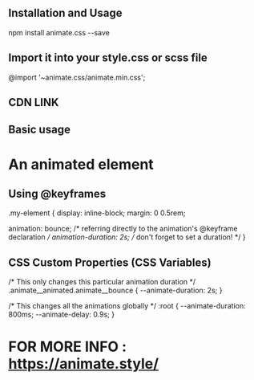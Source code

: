 ## Installation and Usage
npm install animate.css --save

## Import it into your style.css or scss file
@import '~animate.css/animate.min.css';

## CDN LINK
  <link rel="stylesheet"href="https://cdnjs.cloudflare.com/ajax/libs/animate.css/4.1.1/animate.min.css"/>

## Basic usage
<h1 class="animate__animated animate__bounce">An animated element</h1>

## Using @keyframes
.my-element {
  display: inline-block;
  margin: 0 0.5rem;

  animation: bounce; /* referring directly to the animation's @keyframe declaration */
  animation-duration: 2s; /* don't forget to set a duration! */
}

## CSS Custom Properties (CSS Variables)
/* This only changes this particular animation duration */
.animate__animated.animate__bounce {
  --animate-duration: 2s;
}

/* This changes all the animations globally */
:root {
  --animate-duration: 800ms;
  --animate-delay: 0.9s;
}

# FOR MORE INFO : https://animate.style/